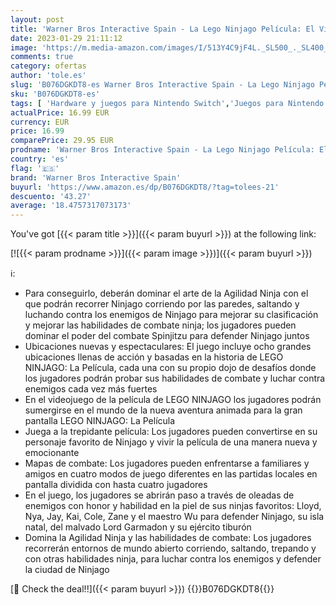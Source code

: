 ```yaml
---
layout: post
title: 'Warner Bros Interactive Spain - La Lego Ninjago Película: El Videojuego'
date: 2023-01-29 21:11:12
image: 'https://m.media-amazon.com/images/I/513Y4C9jF4L._SL500_._SL400_.jpg'
comments: true
category: ofertas
author: 'tole.es'
slug: 'B076DGKDT8-es Warner Bros Interactive Spain - La Lego Ninjago Película:...'
sku: 'B076DGKDT8-es'
tags: [ 'Hardware y juegos para Nintendo Switch','Juegos para Nintendo Switch','Videojuegos','lego','warner bros interactive spain','🇪🇸', ]
actualPrice: 16.99 EUR
currency: EUR
price: 16.99
comparePrice: 29.95 EUR
prodname: 'Warner Bros Interactive Spain - La Lego Ninjago Película: El Videojuego'
country: 'es'
flag: '🇪🇸'
brand: 'Warner Bros Interactive Spain'
buyurl: 'https://www.amazon.es/dp/B076DGKDT8/?tag=tolees-21'
descuento: '43.27'
average: '18.4757317073173'
---
```


You've got [{{< param title >}}]({{< param buyurl >}}) at the following link:

[![{{< param prodname >}}]({{< param image >}})]({{< param buyurl >}})

ℹ️:

- Para conseguirlo, deberán dominar el arte de la Agilidad Ninja con el que podrán recorrer Ninjago corriendo por las paredes, saltando y luchando contra los enemigos de Ninjago para mejorar su clasificación y mejorar las habilidades de combate ninja; los jugadores pueden dominar el poder del combate Spinjitzu para defender Ninjago juntos
- Ubicaciones nuevas y espectaculares: El juego incluye ocho grandes ubicaciones llenas de acción y basadas en la historia de LEGO NINJAGO: La Película, cada una con su propio dojo de desafíos donde los jugadores podrán probar sus habilidades de combate y luchar contra enemigos cada vez más fuertes
- En el videojuego de la película de LEGO NINJAGO los jugadores podrán sumergirse en el mundo de la nueva aventura animada para la gran pantalla LEGO NINJAGO: La Película
- Juega a la trepidante película: Los jugadores pueden convertirse en su personaje favorito de Ninjago y vivir la película de una manera nueva y emocionante
- Mapas de combate: Los jugadores pueden enfrentarse a familiares y amigos en cuatro modos de juego diferentes en las partidas locales en pantalla dividida con hasta cuatro jugadores
- En el juego, los jugadores se abrirán paso a través de oleadas de enemigos con honor y habilidad en la piel de sus ninjas favoritos: Lloyd, Nya, Jay, Kai, Cole, Zane y el maestro Wu para defender Ninjago, su isla natal, del malvado Lord Garmadon y su ejército tiburón
- Domina la Agilidad Ninja y las habilidades de combate: Los jugadores recorrerán entornos de mundo abierto corriendo, saltando, trepando y con otras habilidades ninja, para luchar contra los enemigos y defender la ciudad de Ninjago

[🛒 Check the deal!!]({{< param buyurl >}})
{{<world>}}B076DGKDT8{{</world>}}
